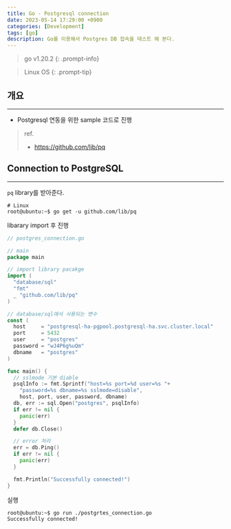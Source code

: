 ```yaml
---
title: Go - Postgresql connection
date: 2023-05-14 17:29:00 +0900
categories: [Development]
tags: [go]
description: Go를 이용해서 Postgres DB 접속을 테스트 해 본다.
---
```


>go v1.20.2
{: .prompt-info}

>Linux OS
{: .prompt-tip}

## 개요
---

* Postgresql 연동을 위한 sample 코드로 진행

> ref.
> * <https://github.com/lib/pq>

## Connection to PostgreSQL
---

`pq` library를 받아준다.

```shell
# Linux
root@ubuntu:~$ go get -u github.com/lib/pq
```

libarary import 후 진행

```go
// postgres_connection.go

// main
package main

// import library pacakge
import (
  "database/sql"
  "fmt"
  _ "github.com/lib/pq"
)

// database/sql애서 사용되는 변수
const (
  host     = "postgresql-ha-pgpool.postgresql-ha.svc.cluster.local"
  port     = 5432
  user     = "postgres"
  password = "wJ4P6g%uQm"
  dbname   = "postgres"
)

func main() {
  // sslmode 기본 diable
  psqlInfo := fmt.Sprintf("host=%s port=%d user=%s "+
    "password=%s dbname=%s sslmode=disable",
    host, port, user, password, dbname)
  db, err := sql.Open("postgres", psqlInfo)
  if err != nil {
    panic(err)
  }
  defer db.Close()

  // error 처리
  err = db.Ping()
  if err != nil {
    panic(err)
  }

  fmt.Println("Successfully connected!")
}
```

실행

```shell
root@ubuntu:~$ go run ./postgrtes_connection.go
Successfully connected!
```